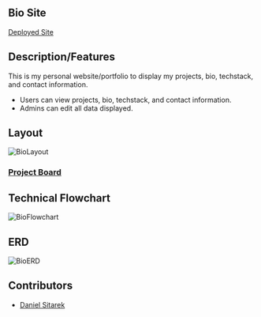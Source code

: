 ## Bio Site

[Deployed Site]()

## Description/Features
This is my personal website/portfolio to display my projects, bio, techstack, and contact information.

- Users can view projects, bio, techstack, and contact information.
- Admins can edit all data displayed.

## Layout
![BioLayout](https://user-images.githubusercontent.com/82732748/143180732-56dfd123-f372-4935-935d-a0d74aceb395.png)

### [Project Board](https://github.com/dsitarek/Personal-Bio-Site/projects/1)

## Technical Flowchart
![BioFlowchart](https://user-images.githubusercontent.com/82732748/143179733-2792a6bc-be62-40da-b183-3270dcfcae6b.png)

## ERD
![BioERD](https://user-images.githubusercontent.com/82732748/143179723-4cc440ce-5908-4679-a3c4-a3de5a6fa9b9.png)

## Contributors
- [Daniel Sitarek](https://github.com/dsitarek)
